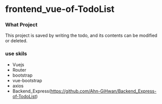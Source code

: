 # frontend_vue-of-TodoList

### What Project
  This project is saved by writing the todo, and its contents can be modified or deleted.

### use skils
  - Vuejs
  - Router
  - bootstrap
  - vue-bootstrap
  - axios
  - Backend_Express(https://github.com/Ahn-GiHwan/Backend_Express-of-TodoList)
